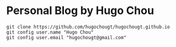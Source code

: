 # Personal Blog by Hugo Chou

```shell
git clone https://github.com/hugochougt/hugochougt.github.io
git config user.name "Hugo Chou"
git config user.email "hugochougt@gmail.com"
```
